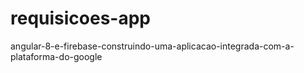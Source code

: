 # requisicoes-app
angular-8-e-firebase-construindo-uma-aplicacao-integrada-com-a-plataforma-do-google
